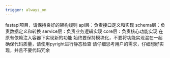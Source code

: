 ```yaml
---
trigger: always_on
---
```


fastapi项目，请保持良好的架构规则
api层：负责接口定义和实现
schema层：负责数据定义和转换
service层：负责业务逻辑实现
core层：负责核心功能实现
在原有依赖注入容器下实现新的功能
始终要保持模块化，不要将功能实现混在一起
确保代码质量，请使用pyright进行静态检查
请仔细思考用户的需求，仔细想好实现，并且不要代码冗余

